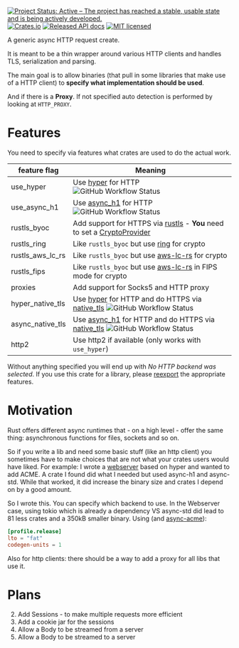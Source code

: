 [![Project Status: Active – The project has reached a stable, usable state and is being actively developed.](https://www.repostatus.org/badges/latest/active.svg)](https://www.repostatus.org/#active)
[![Crates.io][crates-badge]][crates-url]
[![Released API docs](https://docs.rs/generic-async-http-client/badge.svg)](https://docs.rs/generic-async-http-client)
[![MIT licensed][mit-badge]][mit-url]

[crates-badge]: https://img.shields.io/crates/v/generic-async-http-client.svg
[crates-url]: https://crates.io/crates/generic-async-http-client
[mit-badge]: https://img.shields.io/badge/license-MIT-blue.svg
[mit-url]: https://github.com/User65k/generic-async-http-client/blob/master/LICENSE

A generic async HTTP request create.

It is meant to be a thin wrapper around various HTTP clients
and handles TLS, serialization and parsing.

The main goal is to allow binaries (that pull in some libraries that make use of a HTTP client)
to **specify what implementation should be used**.

And if there is a **Proxy**. If not specified auto detection is performed by looking at `HTTP_PROXY`.

# Features
You need to specify via features what crates are used to do the actual work.

|feature flag|Meaning|
|---|---|
|use_hyper|Use [hyper](https://crates.io/crates/hyper) for HTTP ![GitHub Workflow Status](https://img.shields.io/github/actions/workflow/status/User65k/generic-async-http-client/test_hyper_rustls.yml)|
|use_async_h1|Use [async_h1](https://crates.io/crates/async_h1) for HTTP ![GitHub Workflow Status](https://img.shields.io/github/actions/workflow/status/User65k/generic-async-http-client/test_async_std_rustls.yml)|
|rustls_byoc|Add support for HTTPS via [rustls](https://crates.io/crates/rustls) - **You** need to set a [CryptoProvider](https://docs.rs/rustls/latest/rustls/crypto/struct.CryptoProvider.html#using-the-per-process-default-cryptoprovider)|
|rustls_ring|Like `rustls_byoc` but use [ring](https://crates.io/crates/ring) for crypto|
|rustls_aws_lc_rs|Like `rustls_byoc` but use [aws-lc-rs](https://crates.io/crates/aws-lc-rs) for crypto|
|rustls_fips|Like `rustls_byoc` but use [aws-lc-rs](https://crates.io/crates/aws-lc-rs) in FIPS mode for crypto|
|proxies|Add support for Socks5 and HTTP proxy|
|hyper_native_tls|Use [hyper](https://crates.io/crates/hyper) for HTTP and do HTTPS via [native_tls](https://crates.io/crates/native_tls)  ![GitHub Workflow Status](https://img.shields.io/github/actions/workflow/status/User65k/generic-async-http-client/test_hyper_nativetls.yml)|
|async_native_tls|Use [async_h1](https://crates.io/crates/async_h1) for HTTP and do HTTPS via [native_tls](https://crates.io/crates/native_tls)  ![GitHub Workflow Status](https://img.shields.io/github/actions/workflow/status/User65k/generic-async-http-client/test_async_std_nativetls.yml)|
|http2|Use http2 if available (only works with `use_hyper`)|

Without anything specified you will end up with *No HTTP backend was selected*.
If you use this crate for a library, please [reexport](https://doc.rust-lang.org/cargo/reference/features.html#dependency-features) the appropriate features.

# Motivation

Rust offers different async runtimes that - on a high level - offer the same thing: asynchronous functions for files, sockets and so on.

So if you write a lib and need some basic stuff (like an http client) you sometimes have to make choices that are not what your crates users would have liked.
For example:
I wrote a [webserver](https://github.com/User65k/flash_rust_ws) based on hyper and wanted to add ACME.
A crate I found did what I needed but used async-h1 and async-std. While that worked, it did increase the binary size and crates I depend on by a good amount.

So I wrote this. You can specify which backend to use.
In the Webserver case, using tokio which is already a dependency VS async-std did lead to 81 less crates and a 350kB smaller binary.
Using (and [async-acme](https://crates.io/crates/async-acme)):
```toml
[profile.release]
lto = "fat"
codegen-units = 1
```

Also for http clients: there should be a way to add a proxy for all libs that use it.

# Plans

2. Add Sessions - to make multiple requests more efficient
3. Add a cookie jar for the sessions
4. Allow a Body to be streamed from a server
5. Allow a Body to be streamed to a server
